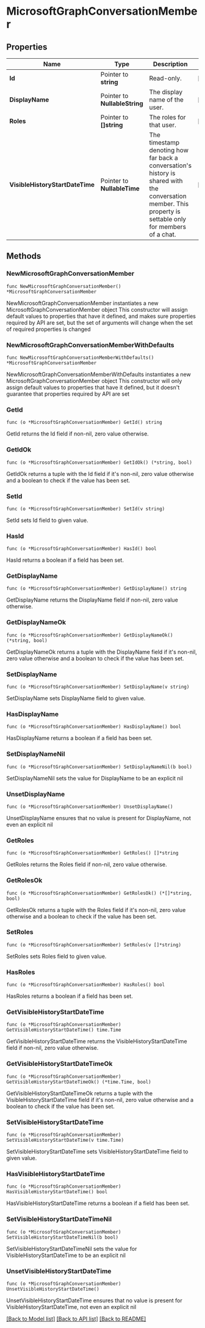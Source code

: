 # MicrosoftGraphConversationMember

## Properties

Name | Type | Description | Notes
------------ | ------------- | ------------- | -------------
**Id** | Pointer to **string** | Read-only. | [optional] 
**DisplayName** | Pointer to **NullableString** | The display name of the user. | [optional] 
**Roles** | Pointer to **[]string** | The roles for that user. | [optional] 
**VisibleHistoryStartDateTime** | Pointer to **NullableTime** | The timestamp denoting how far back a conversation&#39;s history is shared with the conversation member. This property is settable only for members of a chat. | [optional] 

## Methods

### NewMicrosoftGraphConversationMember

`func NewMicrosoftGraphConversationMember() *MicrosoftGraphConversationMember`

NewMicrosoftGraphConversationMember instantiates a new MicrosoftGraphConversationMember object
This constructor will assign default values to properties that have it defined,
and makes sure properties required by API are set, but the set of arguments
will change when the set of required properties is changed

### NewMicrosoftGraphConversationMemberWithDefaults

`func NewMicrosoftGraphConversationMemberWithDefaults() *MicrosoftGraphConversationMember`

NewMicrosoftGraphConversationMemberWithDefaults instantiates a new MicrosoftGraphConversationMember object
This constructor will only assign default values to properties that have it defined,
but it doesn't guarantee that properties required by API are set

### GetId

`func (o *MicrosoftGraphConversationMember) GetId() string`

GetId returns the Id field if non-nil, zero value otherwise.

### GetIdOk

`func (o *MicrosoftGraphConversationMember) GetIdOk() (*string, bool)`

GetIdOk returns a tuple with the Id field if it's non-nil, zero value otherwise
and a boolean to check if the value has been set.

### SetId

`func (o *MicrosoftGraphConversationMember) SetId(v string)`

SetId sets Id field to given value.

### HasId

`func (o *MicrosoftGraphConversationMember) HasId() bool`

HasId returns a boolean if a field has been set.

### GetDisplayName

`func (o *MicrosoftGraphConversationMember) GetDisplayName() string`

GetDisplayName returns the DisplayName field if non-nil, zero value otherwise.

### GetDisplayNameOk

`func (o *MicrosoftGraphConversationMember) GetDisplayNameOk() (*string, bool)`

GetDisplayNameOk returns a tuple with the DisplayName field if it's non-nil, zero value otherwise
and a boolean to check if the value has been set.

### SetDisplayName

`func (o *MicrosoftGraphConversationMember) SetDisplayName(v string)`

SetDisplayName sets DisplayName field to given value.

### HasDisplayName

`func (o *MicrosoftGraphConversationMember) HasDisplayName() bool`

HasDisplayName returns a boolean if a field has been set.

### SetDisplayNameNil

`func (o *MicrosoftGraphConversationMember) SetDisplayNameNil(b bool)`

 SetDisplayNameNil sets the value for DisplayName to be an explicit nil

### UnsetDisplayName
`func (o *MicrosoftGraphConversationMember) UnsetDisplayName()`

UnsetDisplayName ensures that no value is present for DisplayName, not even an explicit nil
### GetRoles

`func (o *MicrosoftGraphConversationMember) GetRoles() []*string`

GetRoles returns the Roles field if non-nil, zero value otherwise.

### GetRolesOk

`func (o *MicrosoftGraphConversationMember) GetRolesOk() (*[]*string, bool)`

GetRolesOk returns a tuple with the Roles field if it's non-nil, zero value otherwise
and a boolean to check if the value has been set.

### SetRoles

`func (o *MicrosoftGraphConversationMember) SetRoles(v []*string)`

SetRoles sets Roles field to given value.

### HasRoles

`func (o *MicrosoftGraphConversationMember) HasRoles() bool`

HasRoles returns a boolean if a field has been set.

### GetVisibleHistoryStartDateTime

`func (o *MicrosoftGraphConversationMember) GetVisibleHistoryStartDateTime() time.Time`

GetVisibleHistoryStartDateTime returns the VisibleHistoryStartDateTime field if non-nil, zero value otherwise.

### GetVisibleHistoryStartDateTimeOk

`func (o *MicrosoftGraphConversationMember) GetVisibleHistoryStartDateTimeOk() (*time.Time, bool)`

GetVisibleHistoryStartDateTimeOk returns a tuple with the VisibleHistoryStartDateTime field if it's non-nil, zero value otherwise
and a boolean to check if the value has been set.

### SetVisibleHistoryStartDateTime

`func (o *MicrosoftGraphConversationMember) SetVisibleHistoryStartDateTime(v time.Time)`

SetVisibleHistoryStartDateTime sets VisibleHistoryStartDateTime field to given value.

### HasVisibleHistoryStartDateTime

`func (o *MicrosoftGraphConversationMember) HasVisibleHistoryStartDateTime() bool`

HasVisibleHistoryStartDateTime returns a boolean if a field has been set.

### SetVisibleHistoryStartDateTimeNil

`func (o *MicrosoftGraphConversationMember) SetVisibleHistoryStartDateTimeNil(b bool)`

 SetVisibleHistoryStartDateTimeNil sets the value for VisibleHistoryStartDateTime to be an explicit nil

### UnsetVisibleHistoryStartDateTime
`func (o *MicrosoftGraphConversationMember) UnsetVisibleHistoryStartDateTime()`

UnsetVisibleHistoryStartDateTime ensures that no value is present for VisibleHistoryStartDateTime, not even an explicit nil

[[Back to Model list]](../README.md#documentation-for-models) [[Back to API list]](../README.md#documentation-for-api-endpoints) [[Back to README]](../README.md)


